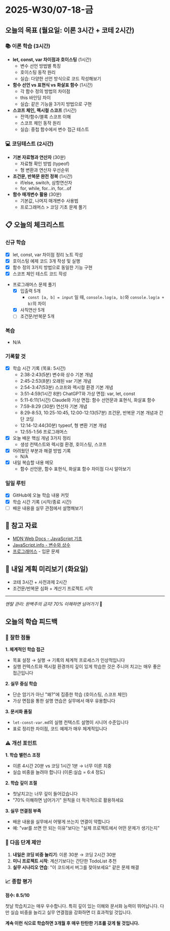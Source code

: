 # 2025-W30/07-18-금

## 오늘의 목표 (월요일: 이론 3시간 + 코테 2시간)

### 📚 이론 학습 (3시간)

- **let, const, var 차이점과 호이스팅** (1시간)
  - 변수 선언 방법별 특징
  - 호이스팅 동작 원리
  - 실습: 다양한 선언 방식으로 코드 작성해보기
- **함수 선언 vs 표현식 vs 화살표 함수** (1시간)
  - 각 함수 정의 방법의 차이점
  - this 바인딩 차이
  - 실습: 같은 기능을 3가지 방법으로 구현
- **스코프 체인, 렉시컬 스코프** (1시간)
  - 전역/함수/블록 스코프 이해
  - 스코프 체인 동작 원리
  - 실습: 중첩 함수에서 변수 접근 테스트

### 💻 코딩테스트 (2시간)

- **기본 자료형과 연산자** (30분)
  - 자료형 확인 방법 (typeof)
  - 형 변환과 연산자 우선순위
- **조건문, 반복문 완전 정복** (1시간)
  - if/else, switch, 삼항연산자
  - for, while, for...in, for...of
- **함수 매개변수 활용** (30분)
  - 기본값, 나머지 매개변수 사용법
  - 프로그래머스 > 코딩 기초 문제 풀기

## 📋 오늘의 체크리스트

### 신규 학습

- [x] let, const, var 차이점 정리 노트 작성
- [x] 호이스팅 예제 코드 3개 작성 및 실행
- [x] 함수 정의 3가지 방법으로 동일한 기능 구현
- [x] 스코프 체인 테스트 코드 작성
- 프로그래머스 문제 풀기
  - [x] 입출력 5개
    - `const [a, b] = input` 일 때, `console.log(a, b)`와 `console.log(a + b)`의 차이
  - [x] 사칙연산 5개
  - [ ] 조건문/반복문 5개

### 복습

- N/A

### 기록할 것

- [x] 학습 시간 기록 (목표: 5시간)
  - 2:38-2:43(5분) 변수와 상수 기본 개념
  - 2:45-2:53(8분) 오래된 var 기본 개념
  - 2:54-3:47(53분) 스코프와 렉시컬 환경 기본 개념
  - 3:51-4:59(1시간 8분) ChatGPT와 가상 면접: var, let, const
  - 5:11-6:11(1시간) Claude와 가상 면접: 함수 선언문과 표현식, 화살표 함수
  - 7:59-8:29 (30분) 연산자 기본 개념
  - 8:29-8:53, 10:25-10:45, 12:00-12:13(57분) 조건문, 반복문 기본 개념과 간단 코딩
  - 12:14-12:44(30분) typeof, 형 변환 기본 개념
  - 12:55-1:56 프로그래머스
- [x] 오늘 배운 핵심 개념 3가지 정리
  - 생성 컨텍스트와 렉시컬 환경, 호이스팅, 스코프
- [x] 어려웠던 부분과 해결 방법 기록
  - N/A
- [x] 내일 복습할 내용 메모
  - 함수 선언문, 함수 표현식, 화살표 함수 차이점 다시 알아보기

### 일일 루틴

- [x] GitHub에 오늘 학습 내용 커밋
- [x] 학습 시간 기록 (시작/종료 시간)
- [ ] 배운 내용을 실무 관점에서 설명해보기

## 📝 참고 자료

- [MDN Web Docs - JavaScript 기초](https://developer.mozilla.org/ko/docs/Web/JavaScript)
- [JavaScript.info - 변수와 상수](https://ko.javascript.info/variables)
- [프로그래머스](https://programmers.co.kr/) - 입문 문제

## 🎯 내일 계획 미리보기 (화요일)

- 코테 3시간 + 사전과제 2시간
- 조건문/반복문 심화 + 계산기 프로젝트 시작

---

_멘탈 관리: 완벽주의 금지! 70% 이해하면 넘어가기_ 💪

## 오늘의 학습 피드백

### 🎯 **잘한 점들**

**1. 체계적인 학습 접근**

- 목표 설정 → 실행 → 기록의 체계적 프로세스가 인상적입니다
- 실행 컨텍스트와 렉시컬 환경까지 깊이 있게 학습한 것은 주니어 치고는 매우 좋은 접근입니다

**2. 실무 중심 학습**

- 단순 암기가 아닌 "왜?"에 집중한 학습 (호이스팅, 스코프 체인)
- 가상 면접을 통한 설명 연습은 실무에서 매우 유용합니다

**3. 문서화 품질**

- `let-const-var.md`의 실행 컨텍스트 설명이 시니어 수준입니다
- 표로 정리한 차이점, 코드 예제가 매우 체계적입니다

### ⚠️ **개선 포인트**

**1. 학습 밸런스 조정**

- 이론 4시간 20분 vs 코딩 1시간 1분 → 너무 이론 치중
- 실습 비중을 늘려야 합니다 (이론:실습 = 6:4 정도)

**2. 학습 깊이 조절**

- 첫날치고는 너무 깊이 들어갔습니다
- "70% 이해하면 넘어가기" 원칙을 더 적극적으로 활용하세요

**3. 실무 연결점 부족**

- 배운 내용을 실무에서 어떻게 쓰는지 연결이 약합니다
- 예: "var를 쓰면 안 되는 이유"보다는 "실제 프로젝트에서 어떤 문제가 생기는지"

### 🚀 **다음 단계 제안**

1. **내일은 코딩 비중 늘리기**: 이론 30분 → 코딩 2시간 30분
2. **미니 프로젝트 시작**: 계산기보다는 간단한 TodoList 추천
3. **실무 시나리오 연습**: "이 코드에서 버그를 찾아보세요" 같은 문제 해결

### 📈 **종합 평가**

**점수: 8.5/10**

첫날 학습치고는 매우 우수합니다. 특히 깊이 있는 이해와 문서화 능력이 뛰어납니다. 다만 실습 비중을 늘리고 실무 연결점을 강화하면 더 효과적일 것입니다.

**계속 이런 식으로 학습하면 3개월 후 매우 탄탄한 기초를 갖게 될 것입니다.**
